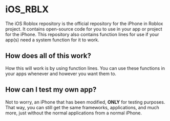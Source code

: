 # iOS_RBLX
The iOS Roblox repository is the official repository for the iPhone in Roblox project. It contains open-source code for you to use in your app or project for the iPhone. This repository also contains function lines for use if your app(s) need a system function for it to work.

## How does all of this work?
How this will work is by using function lines. You can use these functions in your apps whenever and however you want them to.

## How can I test my own app?
Not to worry, an iPhone that has been modified, **ONLY** for testing purposes. That way, you can still get the same frameworks, applications, and much more, just without the normal applications from a normal iPhone.
